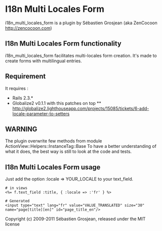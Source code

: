 # I18n Multi Locales Form

i18n_multi_locales_form is a plugin by Sébastien Grosjean (aka ZenCocoon <http://zencocoon.com>)


## I18n Multi Locales Form functionality

i18n_multi_locales_form facilitates multi-locales form creation. It's made to create forms with multilingual entries.


## Requirement

It requires :

* Rails 2.3.*
* Globalize2 v0.1.1 with this patches on top
** http://globalize2.lighthouseapp.com/projects/15085/tickets/6-add-locale-parameter-to-setters


## WARNING

The plugin overwrite few methods from module ActionView::Helpers::InstanceTag::Base
To have a better understanding of what it does, the best way is still to look at the code and tests.


## I18n Multi Locales Form usage

Just add the option :locale => YOUR_LOCALE to your text_field.

    # in views
    <%= f.text_field :title, { :locale => :'fr' } %>

    # Generated
    <input type="text" lang="fr" value="VALUE_TRANSLATED" size="30" name="page[title][en]" id="page_title_en"/>


Copyright (c) 2009-2011 Sébastien Grosjean, released under the MIT license